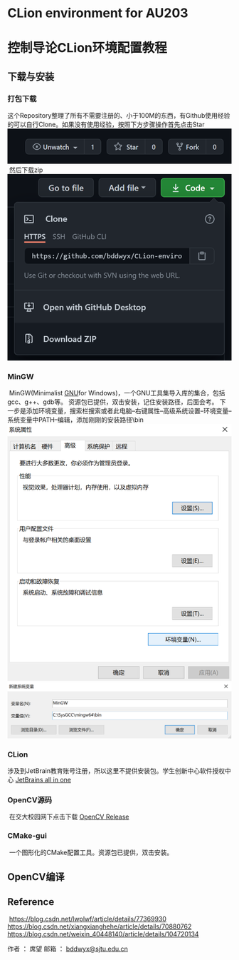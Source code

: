 # CLion environment for AU203

# 控制导论CLion环境配置教程

## 下载与安装

### 打包下载
​	这个Repository整理了所有不需要注册的、小于100M的东西，有Github使用经验的可以自行Clone。如果没有使用经验，按照下方步骤操作
​	首先点击Star
![Star](https://github.com/bddwyx/CLion-environment-for-AU203/blob/main/figure/Star.png)
​	然后下载zip
![Download](https://github.com/bddwyx/CLion-environment-for-AU203/blob/main/figure/Download.png)

### MinGW

​	MinGW(Minimalist [GNU](https://baike.baidu.com/item/GNU)for Windows)，一个GNU工具集导入库的集合，包括gcc、g++、gdb等。
资源包已提供，双击安装，记住安装路径，后面会考。
下一步是添加环境变量，搜索栏搜索或者此电脑–右键属性–高级系统设置–环境变量–系统变量中PATH–编辑，添加刚刚的安装路径\bin
![Environment](https://github.com/bddwyx/CLion-environment-for-AU203/blob/main/figure/Environment.png)
![Variable](https://github.com/bddwyx/CLion-environment-for-AU203/blob/main/figure/Variable.png)

### CLion
​	涉及到JetBrain教育账号注册，所以这里不提供安装包。学生创新中心软件授权中心	[JetBrains all in one](http://lic.si.sjtu.edu.cn/Default/softshow/tag/MDAwMDAwMDAwMLGedqE)

### OpenCV源码
​	在交大校园网下点击下载	[OpenCV Release](https://opencv.org/releases/)

### CMake-gui

​	一个图形化的CMake配置工具。资源包已提供，双击安装。


## OpenCV编译



## Reference
​	https://blog.csdn.net/lwplwf/article/details/77369930
​	https://blog.csdn.net/xiangxianghehe/article/details/70880762
​	https://blog.csdn.net/weixin_40448140/article/details/104720134


作者 ： 席望
邮箱 ： bddwyx@sjtu.edu.cn
